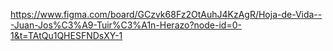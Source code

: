 https://www.figma.com/board/GCzvk68Fz2OtAuhJ4KzAgR/Hoja-de-Vida---Juan-Jos%C3%A9-Tuir%C3%A1n-Herazo?node-id=0-1&t=TAtQu1QHESFNDsXY-1
